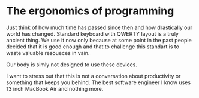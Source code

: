 # The ergonomics of programming

Just think of how much time has passed since then and how drastically our world has changed. Standard keyboard with QWERTY layout is a truly ancient thing. We use it now only because at some point in the past people decided that it is good enough and that to challenge this standart is to waste valuable resoueces in vain.

Our body is simly not designed to use these devices.

I want to stress out that this is not a conversation about productivity or something that keeps you behind. The best software engineer I know uses 13 inch MacBook Air and nothing more.
